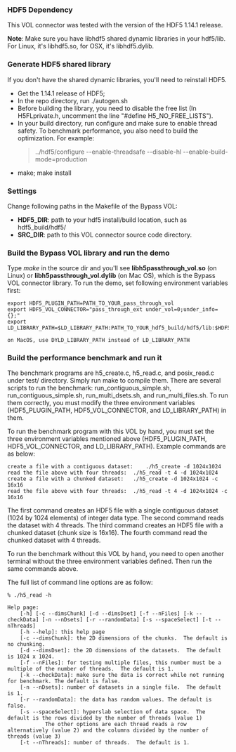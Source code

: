 ### HDF5 Dependency
This VOL connector was tested with the version of the HDF5 1.14.1 release.

**Note**: Make sure you have libhdf5 shared dynamic libraries in your hdf5/lib. For Linux, it's libhdf5.so, for OSX, it's libhdf5.dylib.

### Generate HDF5 shared library
If you don't have the shared dynamic libraries, you'll need to reinstall HDF5.
- Get the 1.14.1 release of HDF5;
- In the repo directory, run ./autogen.sh
- Before building the library, you need to disable the free list (In H5FLprivate.h, uncomment the line "#define H5_NO_FREE_LISTS").
- In your build directory, run configure and make sure to enable thread safety.  To benchmark performance, you also need to build the optimization.  For example:
    >    ../hdf5/configure --enable-threadsafe --disable-hl --enable-build-mode=production
- make; make install

### Settings
Change following paths in the Makefile of the Bypass VOL:

- **HDF5_DIR**: path to your hdf5 install/build location, such as hdf5_build/hdf5/
- **SRC_DIR**: path to this VOL connector source code directory.

### Build the Bypass VOL library and run the demo
Type *make* in the source dir and you'll see **libh5passthrough_vol.so** (on Linux) or **libh5passthrough_vol.dylib** (on Mac OS), which is the Bypass VOL connector library.
To run the demo, set following environment variables first:
>
    export HDF5_PLUGIN_PATH=PATH_TO_YOUR_pass_through_vol
    export HDF5_VOL_CONNECTOR="pass_through_ext under_vol=0;under_info={};"
    export LD_LIBRARY_PATH=$LD_LIBRARY_PATH:PATH_TO_YOUR_hdf5_build/hdf5/lib:$HDF5_PLUGIN_PATH

    on MacOS, use DYLD_LIBRARY_PATH instead of LD_LIBRARY_PATH

### Build the performance benchmark and run it
The benchmark programs are h5_create.c, h5_read.c, and posix_read.c under test/ directory.  Simply run make to compile them.  There are several scripts to run the benchmark: run_contiguous_simple.sh, run_contiguous_simple.sh, run_multi_dsets.sh, and run_multi_files.sh.  To run them correctly, you must modify the three environment variables (HDF5_PLUGIN_PATH, HDF5_VOL_CONNECTOR, and LD_LIBRARY_PATH) in them.

To run the benchmark program with this VOL by hand, you must set the three environment variables mentioned above (HDF5_PLUGIN_PATH, HDF5_VOL_CONNECTOR, and LD_LIBRARY_PATH).  Example commands are as below:
>
    create a file with a contiguous dataset:	./h5_create -d 1024x1024
    read the file above with four threads:	./h5_read -t 4 -d 1024x1024
    create a file with a chunked dataset:	./h5_create -d 1024x1024 -c 16x16
    read the file above with four threads:	./h5_read -t 4 -d 1024x1024 -c 16x16

The first command creates an HDF5 file with a single contiguous dataset (1024 by 1024 elements) of integer data type.  The second command reads the dataset with 4 threads.  The third command creates an HDF5 file with a chunked dataset (chunk size is 16x16).  The fourth command read the chunked dataset with 4 threads. 

To run the benchmark without this VOL by hand, you need to open another terminal without the three environment variables defined.  Then run the same commands above.

The full list of command line options are as follow:
>
    % ./h5_read -h  

    Help page:
        [-h] [-c --dimsChunk] [-d --dimsDset] [-f --nFiles] [-k --checkData] [-n --nDsets] [-r --randomData] [-s --spaceSelect] [-t --nThreads]
        [-h --help]: this help page
        [-c --dimsChunk]: the 2D dimensions of the chunks.  The default is no chunking.
        [-d --dimsDset]: the 2D dimensions of the datasets.  The default is 1024 x 1024.
        [-f --nFiles]: for testing multiple files, this number must be a multiple of the number of threads.  The default is 1.
        [-k --checkData]: make sure the data is correct while not running for benchmark. The default is false.
        [-n --nDsets]: number of datasets in a single file.  The default is 1.
        [-r --randomData]: the data has random values. The default is false.
        [-s --spaceSelect]: hyperslab selection of data space.  The default is the rows divided by the number of threads (value 1)
                The other options are each thread reads a row alternatively (value 2) and the columns divided by the number of threads (value 3)
        [-t --nThreads]: number of threads.  The default is 1.
